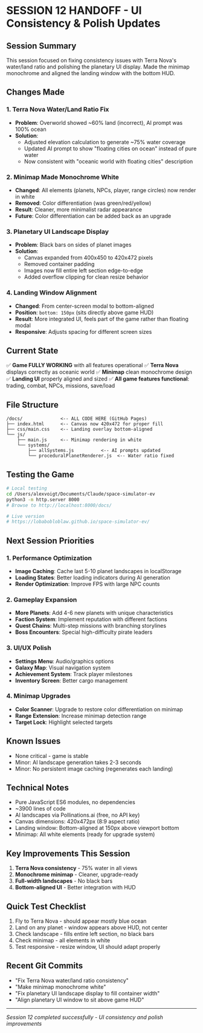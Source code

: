 # SESSION 12 HANDOFF - UI Consistency & Polish Updates

## Session Summary
This session focused on fixing consistency issues with Terra Nova's water/land ratio and polishing the planetary UI display. Made the minimap monochrome and aligned the landing window with the bottom HUD.

## Changes Made

### 1. Terra Nova Water/Land Ratio Fix
- **Problem**: Overworld showed ~60% land (incorrect), AI prompt was 100% ocean
- **Solution**: 
  - Adjusted elevation calculation to generate ~75% water coverage
  - Updated AI prompt to show "floating cities on ocean" instead of pure water
  - Now consistent with "oceanic world with floating cities" description

### 2. Minimap Made Monochrome White
- **Changed**: All elements (planets, NPCs, player, range circles) now render in white
- **Removed**: Color differentiation (was green/red/yellow)
- **Result**: Cleaner, more minimalist radar appearance
- **Future**: Color differentiation can be added back as an upgrade

### 3. Planetary UI Landscape Display
- **Problem**: Black bars on sides of planet images
- **Solution**:
  - Canvas expanded from 400x450 to 420x472 pixels
  - Removed container padding
  - Images now fill entire left section edge-to-edge
  - Added overflow clipping for clean resize behavior

### 4. Landing Window Alignment
- **Changed**: From center-screen modal to bottom-aligned
- **Position**: `bottom: 150px` (sits directly above game HUD)
- **Result**: More integrated UI, feels part of the game rather than floating modal
- **Responsive**: Adjusts spacing for different screen sizes

## Current State
✅ **Game FULLY WORKING** with all features operational
✅ **Terra Nova** displays correctly as oceanic world
✅ **Minimap** clean monochrome design
✅ **Landing UI** properly aligned and sized
✅ **All game features functional**: trading, combat, NPCs, missions, save/load

## File Structure
```
/docs/              <-- ALL CODE HERE (GitHub Pages)
├── index.html      <-- Canvas now 420x472 for proper fill
├── css/main.css    <-- Landing overlay bottom-aligned
└── js/
    ├── main.js     <-- Minimap rendering in white
    └── systems/
        ├── allSystems.js          <-- AI prompts updated
        └── proceduralPlanetRenderer.js  <-- Water ratio fixed
```

## Testing the Game
```bash
# Local testing
cd /Users/alexvoigt/Documents/Claude/space-simulator-ev
python3 -m http.server 8000
# Browse to http://localhost:8000/docs/

# Live version
# https://lobabobloblaw.github.io/space-simulator-ev/
```

## Next Session Priorities

### 1. Performance Optimization
- **Image Caching**: Cache last 5-10 planet landscapes in localStorage
- **Loading States**: Better loading indicators during AI generation
- **Render Optimization**: Improve FPS with large NPC counts

### 2. Gameplay Expansion
- **More Planets**: Add 4-6 new planets with unique characteristics
- **Faction System**: Implement reputation with different factions
- **Quest Chains**: Multi-step missions with branching storylines
- **Boss Encounters**: Special high-difficulty pirate leaders

### 3. UI/UX Polish
- **Settings Menu**: Audio/graphics options
- **Galaxy Map**: Visual navigation system
- **Achievement System**: Track player milestones
- **Inventory Screen**: Better cargo management

### 4. Minimap Upgrades
- **Color Scanner**: Upgrade to restore color differentiation on minimap
- **Range Extension**: Increase minimap detection range
- **Target Lock**: Highlight selected targets

## Known Issues
- None critical - game is stable
- Minor: AI landscape generation takes 2-3 seconds
- Minor: No persistent image caching (regenerates each landing)

## Technical Notes
- Pure JavaScript ES6 modules, no dependencies
- ~3900 lines of code
- AI landscapes via Pollinations.ai (free, no API key)
- Canvas dimensions: 420x472px (8:9 aspect ratio) 
- Landing window: Bottom-aligned at 150px above viewport bottom
- Minimap: All white elements (ready for upgrade system)

## Key Improvements This Session
1. **Terra Nova consistency** - 75% water in all views
2. **Monochrome minimap** - Cleaner, upgrade-ready
3. **Full-width landscapes** - No black bars
4. **Bottom-aligned UI** - Better integration with HUD

## Quick Test Checklist
1. Fly to Terra Nova - should appear mostly blue ocean
2. Land on any planet - window appears above HUD, not center
3. Check landscape - fills entire left section, no black bars
4. Check minimap - all elements in white
5. Test responsive - resize window, UI should adapt properly

## Recent Git Commits
- "Fix Terra Nova water/land ratio consistency"
- "Make minimap monochrome white"
- "Fix planetary UI landscape display to fill container width"
- "Align planetary UI window to sit above game HUD"

---
*Session 12 completed successfully - UI consistency and polish improvements*
